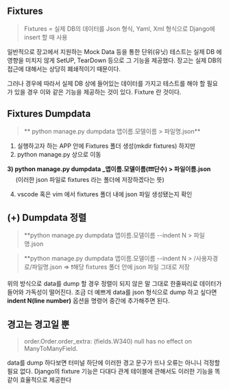 ## Fixtures

> Fixtures = 실제 DB의 데이터를 Json 형식, Yaml, Xml 형식으로 Django에 insert 할 때 사용

일반적으로 장고에서 지원하는 Mock Data 등을 통한 단위(유닛) 테스트는 실제 DB 에 영향을 미치지 않게 SetUP, TearDown 등으로 그 기능을 제공했다. 장고는 실제 DB의 접근에 대해서는 상당히 폐쇄적이기 때문이다.

그러나 경우에 따라서 실제 DB 상에 들어있는 데이터를 가지고 테스트를 해야 할 필요가 있을 경우 이와 같은 기능을 제공하는 것이 있다. Fixture 란 것이다.

## Fixtures Dumpdata

> ** python manage.py dumpdata 앱이름.모델이름 > 파일명.json**


1) 실행하고자 하는 APP 안에 Fixtures 폴더 생성(mkdir fixtures)
하지만 
2) python manage.py 상으로 이동

**3) python manage.py dumpdata _앱이름.모델이름(❗️❗️❗️단수) > 파일이름.json**
&nbsp;&nbsp;&nbsp;&nbsp;&nbsp;(이러한 json 파일로 fixtures 라는 폴더에 저장하겠다는 뜻)

4) vscode 혹은 vim 에서 fixtures 폴더 내에 json 파일 생성됐는지 확인


## (+) Dumpdata 정렬

> **python manage.py dumpdata 앱이름.모델이름 --indent N > 파일명.json

> **python manage.py dumpdata 앱이름.모델이름 --indent N > /사용자경로/파일명.json => ❗️해당 fixtures 폴더 안에 json 파일 그대로 저장

위의 방식으로 data를 dump 할 경우 정렬이 되지 않은 말 그대로 한줄짜리로 데이터가 들어와 가독성이 떨어진다. 조금 더 예쁘게 data를 json 형식으로 dump 하고 싶다면 **indent N(line number)** 옵션을 명령어 중간에 추가해주면 된다.


## 경고는 경고일 뿐

> order.Order.order_extra: (fields.W340) null has no effect on ManyToManyField.

data를 dump 하다보면 터미널 하단에 이러한 경고 문구가 뜨나 오류는 아니니 걱정할 필요 없다. Django의 fixture 기능은 다대다 관계 테이블에 관해서도 이러한 기능을 똑같이 효율적으로 제공한다


<br />
